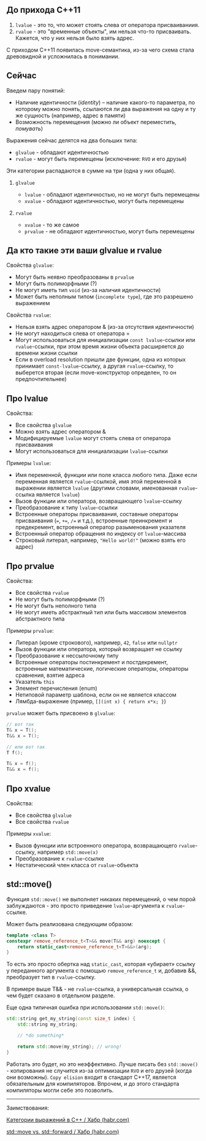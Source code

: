 ## До прихода C++11

1. `lvalue` - это то, что может стоять слева от оператора присваиваниия.
2. `rvalue` - это "временные объекты", им нельзя что-то присваивать. Кажется, что у них нельзя было взять адрес.

 С приходом C++11 появилась move-семантика, из-за чего схема стала древовидной и усложнилась в понимании.

 ## Сейчас

Введем пару понятий:

* Наличие идентичности (*identity*) – наличие какого-то параметра, по которому можно понять, ссылаются ли два выражения на одну и ту же сущность (например, адрес в памяти)
* Возможность перемещения (можно ли объект переместить, *помувать*)

 Выражения сейчас делятся на два больших типа:

 * `glvalue` - обладают идентичностью
 * `rvalue` - могут быть перемещены (исключение: `RVO` и его друзья)

 Эти категории распадаются в сумме на три (одна у них общая).

 1. `glvalue`
	* `lvalue` - обладают идентичностью, но не могут быть перемещены
	* `xvalue` - обладают идентичностью, могут быть перемещены

2. `rvalue`
	* `xvalue` - то же самое
	* `prvalue` - не обладают идентичностью, могут быть перемещены

## Да кто такие эти ваши glvalue и rvalue

Свойства `glvalue`:

* Могут быть неявно преобразованы в `prvalue`
* Могут быть полиморфными (?)
* Не могут иметь тип `void` (из-за наличия идентичности)
* Может быть неполным типом (`incomplete type`), где это разрешено выражением

Свойства `rvalue`:

* Нельзя взять адрес оператором & (из-за отсутствия идентичности)
* Не могут находиться слева от оператора =
* Могут использоваться для инициализации `const lvalue`-ссылки или `rvalue`-ссылки, при этом время жизни объекта расширяется до времени жизни ссылки
* Если в overload resolution пришли две функции, одна из которых принимает `const-lvalue`-ссылку, а другая `rvalue`-ссылку, то выберется вторая (если move-конструктор определен, то он предпочтительнее)

## Про lvalue

Свойства:

* Все свойства `glvalue`
* Можно взять адрес оператором &
* Модифицируемые `lvalue` могут стоять слева от оператора присваивания
* Могут использоваться для инициализации `lvalue`-ссылки

Примеры `lvalue`:

* Имя переменной, функции или поле класса любого типа. Даже если переменная является `rvalue`-ссылкой, имя этой переменной в выражении является `lvalue` (другими словами, именованная `rvalue`-ссылка является `lvalue`)
* Вызов функции или оператора, возвращающего `lvalue`-ссылку
* Преобразование к типу `lvalue`-ссылки
* Встроенные операторы присваивания, составные операторы присваивания (`=`, `+=`, `/=` и т.д.), встроенные преинкремент и предекремент, встроенный оператор разыменования указателя
* Встроенный оператор обращения по индексу от `lvalue`-массива
* Строковый литерал, например, `"Hello world!"` (можно взять его адрес)

## Про prvalue

Свойства:

* Все свойства `rvalue`
* Не могут быть полиморфными (?)
* Не могут быть неполного типа
* Не могут иметь абстрактный тип или быть массивом элементов абстрактного типа

Примеры `prvalue`:

* Литерал (кроме строкового), например, `42`, `false` или `nullptr`
* Вызов функции или оператора, который возвращает не ссылку
* Преобразование к нессылочному типу
* Встроенные операторы постинкремент и постдекремент, встроенные математические, логические операторы, операторы сравнения, взятие адреса
* Указатель `this`
* Элемент перечисления (enum)
* Нетиповой параметр шаблона, если он не является классом
* Лямбда-выражение (пример, `[](int x) { return x*x; }`)

`prvalue` может быть присвоено в `glvalue`:

```cpp
// вот так
T& x = T();
T&& x = T();

// или вот так
T f();

T& x = f();
T&& x = f();
```


## Про xvalue

Свойства:

* Все свойства `glvalue`
* Все свойства `rvalue`

Примеры `xvalue`:

* Вызов функции или встроенного оператора, возвращающего `rvalue`-ссылку, например `std::move(x)`
* Преобразование к `rvalue`-ссылке
* Нестатический член класса от `rvalue`-объекта

## std::move()

Функция `std::move()` не выполняет никаких перемещений, о чем порой заблуждаются - это просто приведение `lvalue`-аргумента к `rvalue`-ссылке.

Может быть реализована следующим образом:

```cpp
template <class T>
constexpr remove_reference_t<T>&& move(T&& arg) noexcept {
	return static_cast<remove_reference_t<T>&&>(arg);
}
```

То есть это просто обертка над `static_cast`, которая «убирает» ссылку у переданного аргумента с помощью `remove_reference_t` и, добавив &&, преобразует тип в `rvalue`-ссылку.

В примере выше T&& - не `rvalue`-ссылка, а универсальная ссылка, о чем будет сказано в отдельном разделе.

Еще одна типичная ошибка при использовании `std::move()`:

```cpp
std::string get_my_string(const size_t index) {
	std::string my_string;

	// *do something*

	return std::move(my_string); // wrong!
}
```

Работать это будет, но это неэффективно. Лучше писать без `std::move()` - копирования не случится из-за оптимизации `RVO` и его друзей (когда они возможны). `Copy elision` входит в стандарт С++17, является обязательным для компиляторов. Впрочем, и до этого стандарта компиляторы могли себе это позволить.

---

Заимствования:

[Категории выражений в C++ / Хабр (habr.com)](https://habr.com/ru/post/441742/)

[std::move vs. std::forward / Хабр (habr.com)](https://habr.com/ru/post/568306/)